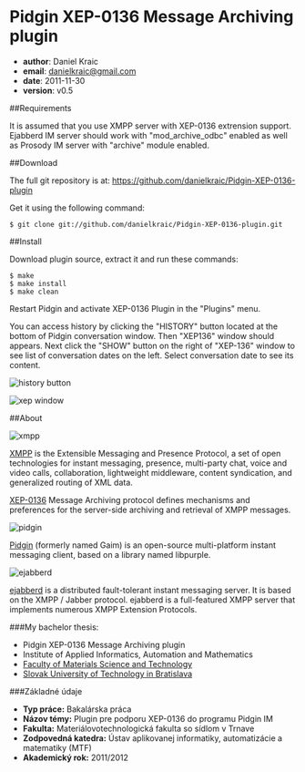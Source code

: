 Pidgin XEP-0136 Message Archiving plugin
========================================

* **author**: Daniel Kraic
* **email**: danielkraic@gmail.com
* **date**: 2011-11-30
* **version**: v0.5


##Requirements

It is assumed that you use XMPP server with XEP-0136 extrension support. Ejabberd IM server should work with "mod\_archive\_odbc" enabled as well as Prosody IM server with "archive" module enabled.


##Download

The full git repository is at: <https://github.com/danielkraic/Pidgin-XEP-0136-plugin>

Get it using the following command:

    $ git clone git://github.com/danielkraic/Pidgin-XEP-0136-plugin.git


##Install

Download plugin source, extract it and run these commands:

    $ make
    $ make install
    $ make clean

Restart Pidgin and activate XEP-0136 Plugin in the "Plugins" menu.

You can access history by clicking the "HISTORY" button located at the bottom of Pidgin conversation window. Then "XEP136" window should appears. Next click the "SHOW" button on the right of "XEP-136" window to see list of conversation dates on the left. Select conversation date to see its content.

![history button](http://i450.photobucket.com/albums/qq222/kzr_discofil/docs_xep_button.jpg)

![xep window](http://i450.photobucket.com/albums/qq222/kzr_discofil/docs_xep_main.jpg)


##About


![xmpp](http://xmpp.org/images/xmpp-small.png)

[XMPP](http://xmpp.org) is the Extensible Messaging and Presence Protocol, a set of open technologies for instant messaging, presence, multi-party chat, voice and video calls, collaboration, lightweight middleware, content syndication, and generalized routing of XML data. 

[XEP-0136](http://xmpp.org/extensions/xep-0136.html) Message Archiving protocol defines mechanisms and preferences for the server-side archiving and retrieval of XMPP messages.



![pidgin](http://upload.wikimedia.org/wikipedia/commons/thumb/1/18/Pidgin.svg/48px-Pidgin.svg.png)

[Pidgin](http://pidgin.im) (formerly named Gaim) is an open-source multi-platform instant messaging client, based on a library named libpurple.



![ejabberd](http://www.process-one.net/images/ejabberd_logo.png)

[ejabberd](http://www.process-one.net/en/ejabberd/) is a distributed fault-tolerant instant messaging server. It is based on the XMPP / Jabber protocol. ejabberd is a full-featured XMPP server that implements numerous XMPP Extension Protocols.


###My bachelor thesis:

* Pidgin XEP-0136 Message Archiving plugin
* Institute of Applied Informatics, Automation and Mathematics 
* [Faculty of Materials Science and Technology](http://www.mtf.stuba.sk)
* [Slovak University of Technology in Bratislava](http://www.stuba.sk)


###Základné údaje

* **Typ práce:** Bakalárska práca
* **Názov témy:** Plugin pre podporu XEP-0136 do programu Pidgin IM
* **Fakulta:** Materiálovotechnologická fakulta so sídlom v Trnave
* **Zodpovedná katedra:** Ústav aplikovanej informatiky, automatizácie a matematiky (MTF)
* **Akademický rok:** 2011/2012
